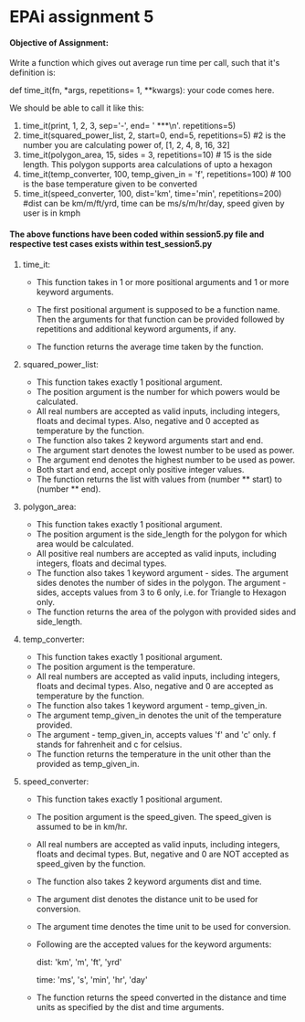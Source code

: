 # EPAi assignment 5

#### Objective of Assignment:

Write a function which gives out average run time per call, such that it's definition is:

def time_it(fn, *args, repetitions= 1, **kwargs): your code comes here.

We should be able to call it like this:

1. time_it(print, 1, 2, 3, sep='-', end= ' ***\n'. repetitions=5)
2. time_it(squared_power_list, 2, start=0, end=5, repetitions=5) #2 is the number you are calculating power of, [1, 2, 4, 8, 16, 32]
3. time_it(polygon_area, 15, sides = 3, repetitions=10) # 15 is the side length. This polygon supports area calculations of upto a hexagon
4. time_it(temp_converter, 100, temp_given_in = 'f', repetitions=100) # 100 is the base temperature given to be converted
5. time_it(speed_converter, 100, dist='km', time='min', repetitions=200) #dist can be km/m/ft/yrd, time can be ms/s/m/hr/day, speed given by user is in kmph

#### The above functions have been coded within session5.py file and respective test cases exists within test_session5.py

1. time_it:

    *  This function takes in 1 or more positional arguments and 1 or more keyword arguments. 

    * The first positional argument is supposed to be a function name. Then the arguments for that function can be provided followed by repetitions and additional keyword arguments, if any.

    * The function returns the average time taken by the function.

2. squared_power_list:
    * This function takes exactly 1 positional argument.
    * The position argument is the number for which powers would be calculated. 
    * All real numbers are accepted as valid inputs, including integers, floats and decimal types. Also, negative and 0 accepted as temperature by the function.
    * The function also takes 2 keyword arguments start and end. 
    * The argument start denotes the lowest number to be used as power. 
    * The argument end denotes the highest number to be used as power. 
    * Both start and end, accept only positive integer values.
    * The function returns the list with values from (number ** start) to (number ** end).

3. polygon_area:

    * This function takes exactly 1 positional argument.
    * The position argument is the side_length for the polygon for which area would be calculated. 
    * All positive real numbers are accepted as valid inputs, including integers, floats and decimal types.
    * The function also takes 1 keyword argument - sides. The argument sides denotes the number of sides in the polygon. The argument - sides, accepts values from 3 to 6 only, i.e. for Triangle to Hexagon only.
    * The function returns the area of the polygon with provided sides and side_length.

4. temp_converter:

    * This function takes exactly 1 positional argument.
    * The position argument is the temperature. 
    * All real numbers are accepted as valid inputs, including integers, floats and decimal types. Also, negative and 0 are accepted as temperature by the function.
    * The function also takes 1 keyword argument - temp_given_in. 
    * The argument temp_given_in denotes the unit of the temperature provided. 
    * The argument - temp_given_in, accepts values 'f' and 'c' only. f stands for fahrenheit and c for celsius.
    * The function returns the temperature in the unit other than the provided as temp_given_in.

5. speed_converter:

    * This function takes exactly 1 positional argument.
    * The position argument is the speed_given. The speed_given is assumed to be in km/hr. 
    * All real numbers are accepted as valid inputs, including integers, floats and decimal types. But, negative and 0 are NOT accepted as speed_given by the function.
    * The function also takes 2 keyword arguments dist and time. 
    * The argument dist denotes the distance unit to be used for conversion. 
    * The argument time denotes the time unit to be used for conversion. 
    * Following are the accepted values for the keyword arguments:

        dist: 'km', 'm', 'ft', 'yrd'

        time: 'ms', 's', 'min', 'hr', 'day'

    * The function returns the speed converted in the distance and time units as specified by the dist and time arguments.

